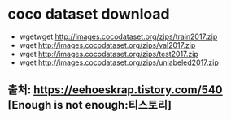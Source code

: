 # coco dataset download
* wgetwget http://images.cocodataset.org/zips/train2017.zip
* wget http://images.cocodataset.org/zips/val2017.zip
* wget http://images.cocodataset.org/zips/test2017.zip
* wget http://images.cocodataset.org/zips/unlabeled2017.zip

## 출처: https://eehoeskrap.tistory.com/540 [Enough is not enough:티스토리]
